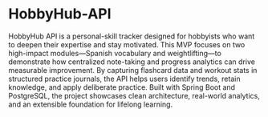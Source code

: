 # HobbyHub-API

HobbyHub API is a personal-skill tracker designed for hobbyists who want to deepen their expertise and stay motivated. This MVP focuses on two high-impact modules—Spanish vocabulary and weightlifting—to demonstrate how centralized note-taking and progress analytics can drive measurable improvement. By capturing flashcard data and workout stats in structured practice journals, the API helps users identify trends, retain knowledge, and apply deliberate practice. Built with Spring Boot and PostgreSQL, the project showcases clean architecture, real-world analytics, and an extensible foundation for lifelong learning.